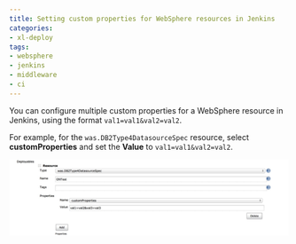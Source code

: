 ```yaml
---
title: Setting custom properties for WebSphere resources in Jenkins
categories:
- xl-deploy
tags:
- websphere
- jenkins
- middleware
- ci
---
```


You can configure multiple custom properties for a WebSphere resource in Jenkins, using the format `val1=val1&val2=val2`.

For example, for the `was.DB2Type4DatasourceSpec` resource, select **customProperties** and set the **Value** to `val1=val1&val2=val2`.

![Custom properties in Jenkins](/images/setting-custom-properties-websphere-resources-jenkins.jpg)
